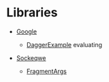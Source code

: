 # Libraries
- [Google](https://github.com/google)
     - [Dagger](https://github.com/google/dagger)[Example](https://github.com/google/dagger) evaluating

- [Sockeqwe](https://github.com/sockeqwe)
    - [FragmentArgs](https://github.com/sockeqwe/fragmentArgs)


